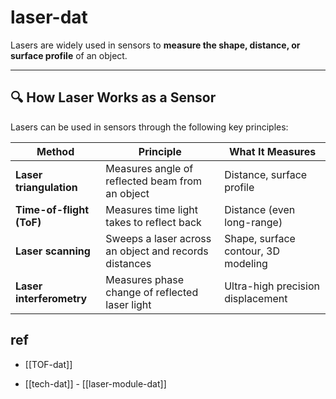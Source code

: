 
# laser-dat

Lasers are widely used in sensors to **measure the shape, distance, or surface profile** of an object.

---

## 🔍 How Laser Works as a Sensor

Lasers can be used in sensors through the following key principles:

| Method                   | Principle                                              | What It Measures                          |
|--------------------------|--------------------------------------------------------|--------------------------------------------|
| **Laser triangulation**  | Measures angle of reflected beam from an object       | Distance, surface profile                  |
| **Time-of-flight (ToF)** | Measures time light takes to reflect back             | Distance (even long-range)                 |
| **Laser scanning**       | Sweeps a laser across an object and records distances | Shape, surface contour, 3D modeling        |
| **Laser interferometry** | Measures phase change of reflected laser light        | Ultra-high precision displacement          |


## ref 

- [[TOF-dat]]

- [[tech-dat]] - [[laser-module-dat]]